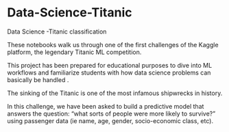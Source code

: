 # Data-Science-Titanic
Data Science -Titanic classification

These notebooks walk us through one of the first challenges of the Kaggle platform, the legendary Titanic ML competition. 

This project has been prepared for educational purposes to dive into ML workflows and familiarize students with how data science problems can basically be handled .

The sinking of the Titanic is one of the most infamous shipwrecks in history.

In this challenge, we have been asked to build a predictive model that answers the question:
“what sorts of people were more likely to survive?” using passenger data (ie name, age, gender, socio-economic class, etc). 


